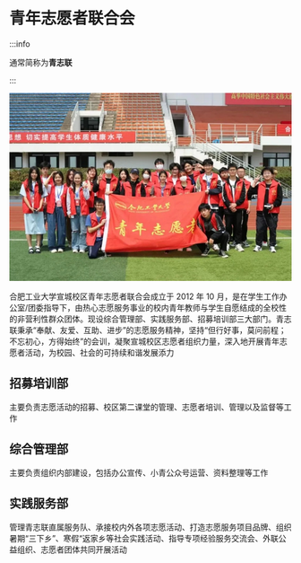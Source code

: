 # 青年志愿者联合会

:::info

通常简称为**青志联**

:::

![青年志愿者联合会](../media/youth_volunteer_federation.jpg)

合肥工业大学宣城校区青年志愿者联合会成立于 2012 年 10 月，是在学生工作办公室/团委指导下，由热心志愿服务事业的校内青年教师与学生自愿结成的全校性的非营利性群众团体。现设综合管理部、实践服务部、招募培训部三大部门。青志联秉承“奉献、友爱、互助、进步”的志愿服务精神，坚持“但行好事，莫问前程；不忘初心，方得始终”的会训，凝聚宣城校区志愿者组织力量，深入地开展青年志愿者活动，为校园、社会的可持续和谐发展添力

## 招募培训部

主要负责志愿活动的招募、校区第二课堂的管理、志愿者培训、管理以及监督等工作

## 综合管理部

主要负责组织内部建设，包括办公宣传、小青公众号运营、资料整理等工作

## 实践服务部

管理青志联直属服务队、承接校内外各项志愿活动、打造志愿服务项目品牌、组织暑期“三下乡”、寒假“返家乡等社会实践活动、指导专项经验服务交流会、外联公益组织、志愿者团体共同开展活动
